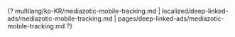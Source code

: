{? multilang/ko-KR/mediazotic-mobile-tracking.md | localized/deep-linked-ads/mediazotic-mobile-tracking.md | pages/deep-linked-ads/mediazotic-mobile-tracking.md ?}
